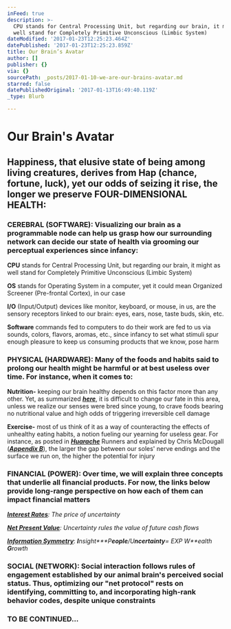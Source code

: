 ```yaml
---
inFeed: true
description: >-
  CPU stands for Central Processing Unit, but regarding our brain, it might as
  well stand for Completely Primitive Unconscious (Limbic System)
dateModified: '2017-01-23T12:25:23.464Z'
datePublished: '2017-01-23T12:25:23.859Z'
title: Our Brain’s Avatar
author: []
publisher: {}
via: {}
sourcePath: _posts/2017-01-10-we-are-our-brains-avatar.md
starred: false
datePublishedOriginal: '2017-01-13T16:49:40.119Z'
_type: Blurb

---
```

# **Our Brain's Avatar**

## **Happiness, that elusive state of being among living creatures, derives from Hap (chance, fortune, luck), yet our odds of seizing it rise, the longer we preserve FOUR-DIMENSIONAL HEALTH:**

### CEREBRAL (SOFTWARE): Visualizing our brain as a programmable node can help us grasp how our surrounding network can decide our state of health via grooming our perceptual experiences since infancy:

**CPU** stands for Central Processing Unit, but regarding our brain, it might as well stand for Completely Primitive Unconscious (Limbic System)

**OS** stands for Operating System in a computer, yet it could mean Organized Screener (Pre-frontal Cortex), in our case

**I/O** (Input/Output) devices like monitor, keyboard, or mouse, in us, are the sensory receptors linked to our brain: eyes, ears, nose, taste buds, skin, etc.

**Software** commands fed to computers to do their work are fed to us via sounds, colors, flavors, aromas, etc., since infancy to set what stimuli spur enough pleasure to keep us consuming products that we know, pose harm

### PHYSICAL (HARDWARE): Many of the foods and habits said to prolong our health might be harmful or at best useless over time. For instance, when it comes to:

**Nutrition-** keeping our brain healthy depends on this factor more than any other. Yet, as summarized _**[here][0]**_, it is difficult to change our fate in this area, unless we realize our senses were bred since young, to crave foods bearing no nutritional value and high odds of triggering irreversible cell damage

**Exercise-** most of us think of it as a way of counteracting the effects of unhealthy eating habits, a notion fueling our yearning for useless gear. For instance, as posted in _**[Huarache][1]**_ Runners and explained by Chris McDougall (_**[Appendix B][0]**_), the larger the gap between our soles' nerve endings and the surface we run on, the higher the potential for injury

### FINANCIAL (POWER): Over time, we will explain three concepts that underlie all financial products. For now, the links below provide long-range perspective on how each of them can impact financial matters

_**[Interest Rates][2]**: The price of uncertainty_

_**[Net Present Value][3]**: Uncertainty rules the value of future cash flows_

_**[Information Symmetry][4]**_: _**I**nsight**\*P**eople**/U**ncertainty**= EXP W**ealth **G**rowth_

### SOCIAL (NETWORK): Social interaction follows rules of engagement established by our animal brain's perceived social status. Thus, optimizing our "net protocol" rests on identifying, committing to, and incorporating high-rank behavior codes, despite unique constraints

### TO BE CONTINUED...

[0]: http://www.infoasy.com/2016/07/hack-matrix_29.html
[1]: https://www.strava.com/clubs/huarache-runners
[2]: http://sequoian.com/wp-content/uploads/2015/12/The_Fixed-Income_Mother_of_All_Bubbles_E.pdf
[3]: http://sequoian.com/wp-content/uploads/2016/10/The-Discount-Rate-Pyramid-Scheme-2.0.pdf
[4]: http://sequoian.com/wp-content/uploads/2015/12/INCLUSIVE_CAPITALISM_SPRINGS_FROM_INFOR.pdf